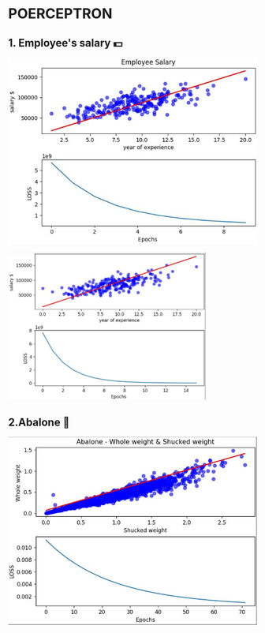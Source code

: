 # POERCEPTRON

## 1. Employee's salary 💵
<p float = "center" >
    <img src="https://github.com/kiana-jahanshid/PyLearn_MachineLearning/blob/main/Assignment_46_perceptron/Employee_salary/outputs/10ep_result.jpg" />
</p>

<p float = "center" >
    <img src="https://github.com/kiana-jahanshid/PyLearn_MachineLearning/blob/main/Assignment_46_perceptron/Employee_salary/outputs/1_RESULT_f_lr0.00001_300.JPG" , width="400" />
</p>



## 2.Abalone 🐚

<p float = "center" >
    <img src="https://github.com/kiana-jahanshid/PyLearn_MachineLearning/blob/main/Assignment_46_perceptron/Abalone/outputs/2_res_abalone.JPG" />
</p>

